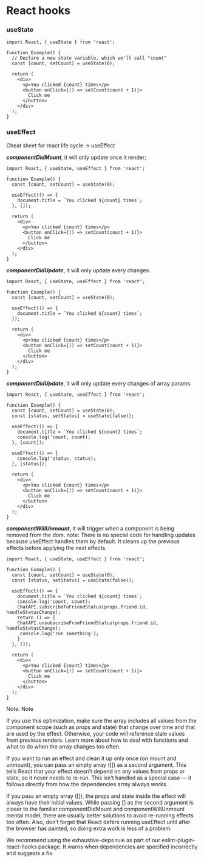 # React hooks

### useState
```
import React, { useState } from 'react';

function Example() {
  // Declare a new state variable, which we'll call "count"
  const [count, setCount] = useState(0);

  return (
    <div>
      <p>You clicked {count} times</p>
      <button onClick={() => setCount(count + 1)}>
        Click me
      </button>
    </div>
  );
}
```

### useEffect
Cheat sheet for react life cycle -> useEffect

***componentDidMount***, it will only update once it render;
```
import React, { useState, useEffect } from 'react';

function Example() {
  const [count, setCount] = useState(0);

  useEffect(() => {
    document.title = `You clicked ${count} times`;
  }, []);

  return (
    <div>
      <p>You clicked {count} times</p>
      <button onClick={() => setCount(count + 1)}>
        Click me
      </button>
    </div>
  );
}
```

***componentDidUpdate***, it will only update every changes.
```
import React, { useState, useEffect } from 'react';

function Example() {
  const [count, setCount] = useState(0);

  useEffect(() => {
    document.title = `You clicked ${count} times`;
  });

  return (
    <div>
      <p>You clicked {count} times</p>
      <button onClick={() => setCount(count + 1)}>
        Click me
      </button>
    </div>
  );
}
```

***componentDidUpdate***, it will only update every changes of array params.
```
import React, { useState, useEffect } from 'react';

function Example() {
  const [count, setCount] = useState(0);
  const [status, setStatus] = useState(false));

  useEffect(() => {
    document.title = `You clicked ${count} times`;
    console.log('count, count);
  }, [count]);

  useEffect(() => {
    console.log('status, status);
  }, [status]);

  return (
    <div>
      <p>You clicked {count} times</p>
      <button onClick={() => setCount(count + 1)}>
        Click me
      </button>
    </div>
  );
}
```

***componentWillUnmount***, it will trigger when a component is being removed from the dom.
note: There is no special code for handling updates because useEffect handles them by default. It cleans up the previous effects before applying the next effects.
```
import React, { useState, useEffect } from 'react';

function Example() {
  const [count, setCount] = useState(0);
  const [status, setStatus] = useState(false));

  useEffect(() => {
    document.title = `You clicked ${count} times`;
    console.log('count, count);
    ChatAPI.subscribeToFriendStatus(props.friend.id, handleStatusChange);
    return () => {
    ChatAPI.unsubscribeFromFriendStatus(props.friend.id, handleStatusChange);
     console.log('run something');
    }
  }, []);

  return (
    <div>
      <p>You clicked {count} times</p>
      <button onClick={() => setCount(count + 1)}>
        Click me
      </button>
    </div>
  );
}
```

Note:
Note

If you use this optimization, make sure the array includes all values from the component scope (such as props and state) that change over time and that are used by the effect. Otherwise, your code will reference stale values from previous renders. Learn more about how to deal with functions and what to do when the array changes too often.

If you want to run an effect and clean it up only once (on mount and unmount), you can pass an empty array ([]) as a second argument. This tells React that your effect doesn’t depend on any values from props or state, so it never needs to re-run. This isn’t handled as a special case — it follows directly from how the dependencies array always works.

If you pass an empty array ([]), the props and state inside the effect will always have their initial values. While passing [] as the second argument is closer to the familiar componentDidMount and componentWillUnmount mental model, there are usually better solutions to avoid re-running effects too often. Also, don’t forget that React defers running useEffect until after the browser has painted, so doing extra work is less of a problem.

We recommend using the exhaustive-deps rule as part of our eslint-plugin-react-hooks package. It warns when dependencies are specified incorrectly and suggests a fix.